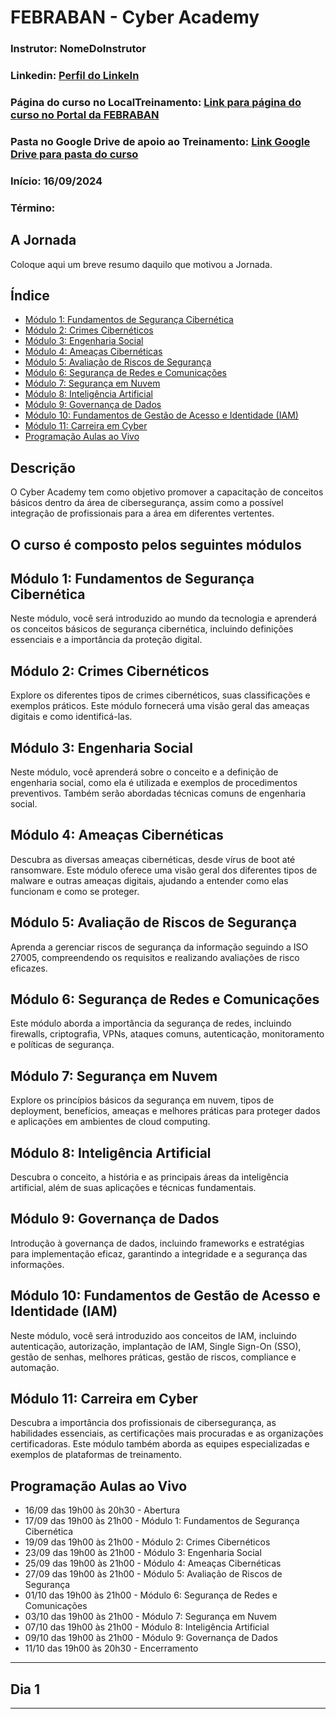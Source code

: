 # FEBRABAN - Cyber Academy

### **Instrutor**: NomeDoInstrutor
### **Linkedin**: [Perfil do LinkeIn](ColeAquiLinkPaginaPerfilLinkedinInstrutor)
### **Página do curso no LocalTreinamento**: [Link para página do curso no Portal da FEBRABAN](https://cyberlabfbb.neolude.com.br/Account/Login?ReturnUrl=%2f%3futm_campaign%3dcyber_academy_-_boas_vindas%26utm_medium%3demail%26utm_source%3dRD%2bStation&utm_campaign=cyber_academy_-_boas_vindas&utm_medium=email&utm_source=RD+Station)
### **Pasta no Google Drive de apoio ao Treinamento**: [Link Google Drive para pasta do curso](https://drive.google.com/drive/folders/1dKGq5uU95rzU6QbUXeRuDgpdtwf_Rgwq?usp=drive_link)
### **Início**: 16/09/2024
### **Término**: 

## A Jornada

Coloque aqui um breve resumo daquilo que motivou a Jornada.

## Índice

- [Módulo 1: Fundamentos de Segurança Cibernética](#módulo-1-fundamentos-de-segurança-cibernética)
- [Módulo 2: Crimes Cibernéticos](#módulo-2-crimes-cibernéticos)
- [Módulo 3: Engenharia Social](#módulo-3-engenharia-social)
- [Módulo 4: Ameaças Cibernéticas](#módulo-4-ameaças-cibernéticas)
- [Módulo 5: Avaliação de Riscos de Segurança](#módulo-5-avaliação-de-riscos-de-segurança)
- [Módulo 6: Segurança de Redes e Comunicações](#módulo-6-segurança-de-redes-e-comunicações)
- [Módulo 7: Segurança em Nuvem](#módulo-7-segurança-em-nuvem)
- [Módulo 8: Inteligência Artificial](#módulo-8-inteligência-artificial)
- [Módulo 9: Governança de Dados](#módulo-9-governança-de-dados)
- [Módulo 10: Fundamentos de Gestão de Acesso e Identidade (IAM)](#módulo-10-fundamentos-de-gestão-de-acesso-e-identidade-iam)
- [Módulo 11: Carreira em Cyber](#módulo-11-carreira-em-cyber)
- [Programação Aulas ao Vivo](#programação-aulas-ao-vivo)

## Descrição

O Cyber Academy tem como objetivo promover a capacitação de conceitos básicos dentro da área de cibersegurança, assim como a possível integração de profissionais para a área em diferentes vertentes.

## O curso é composto pelos seguintes módulos

## Módulo 1: Fundamentos de Segurança Cibernética

Neste módulo, você será introduzido ao mundo da tecnologia e aprenderá os conceitos básicos de segurança cibernética, incluindo definições essenciais e a importância da proteção digital.

## Módulo 2: Crimes Cibernéticos

Explore os diferentes tipos de crimes cibernéticos, suas classificações e exemplos práticos. Este módulo fornecerá uma visão geral das ameaças digitais e como identificá-las.

## Módulo 3: Engenharia Social

Neste módulo, você aprenderá sobre o conceito e a definição de engenharia social, como ela é utilizada e exemplos de procedimentos preventivos. Também serão abordadas técnicas comuns de engenharia social.

## Módulo 4: Ameaças Cibernéticas

Descubra as diversas ameaças cibernéticas, desde vírus de boot até ransomware. Este módulo oferece uma visão geral dos diferentes tipos de malware e outras ameaças digitais, ajudando a entender como elas funcionam e como se proteger.

## Módulo 5: Avaliação de Riscos de Segurança

Aprenda a gerenciar riscos de segurança da informação seguindo a ISO 27005, compreendendo os requisitos e realizando avaliações de risco eficazes.

## Módulo 6: Segurança de Redes e Comunicações

Este módulo aborda a importância da segurança de redes, incluindo firewalls, criptografia, VPNs, ataques comuns, autenticação, monitoramento e políticas de segurança.

## Módulo 7: Segurança em Nuvem

Explore os princípios básicos da segurança em nuvem, tipos de deployment, benefícios, ameaças e melhores práticas para proteger dados e aplicações em ambientes de cloud computing.

## Módulo 8: Inteligência Artificial

Descubra o conceito, a história e as principais áreas da inteligência artificial, além de suas aplicações e técnicas fundamentais.

## Módulo 9: Governança de Dados

Introdução à governança de dados, incluindo frameworks e estratégias para implementação eficaz, garantindo a integridade e a segurança das informações.

## Módulo 10: Fundamentos de Gestão de Acesso e Identidade (IAM)

Neste módulo, você será introduzido aos conceitos de IAM, incluindo autenticação, autorização, implantação de IAM, Single Sign-On (SSO), gestão de senhas, melhores práticas, gestão de riscos, compliance e automação.

## Módulo 11: Carreira em Cyber

Descubra a importância dos profissionais de cibersegurança, as habilidades essenciais, as certificações mais procuradas e as organizações certificadoras. Este módulo também aborda as equipes especializadas e exemplos de plataformas de treinamento.

## Programação Aulas ao Vivo

- 16/09 das 19h00 às 20h30 - Abertura
- 17/09 das 19h00 às 21h00 - Módulo 1: Fundamentos de Segurança Cibernética
- 19/09 das 19h00 às 21h00 - Módulo 2: Crimes Cibernéticos
- 23/09 das 19h00 às 21h00 - Módulo 3: Engenharia Social
- 25/09 das 19h00 às 21h00 - Módulo 4: Ameaças Cibernéticas
- 27/09 das 19h00 às 21h00 - Módulo 5: Avaliação de Riscos de Segurança
- 01/10 das 19h00 às 21h00 - Módulo 6: Segurança de Redes e Comunicações
- 03/10 das 19h00 às 21h00 - Módulo 7: Segurança em Nuvem
- 07/10 das 19h00 às 21h00 - Módulo 8: Inteligência Artificial
- 09/10 das 19h00 às 21h00 - Módulo 9: Governança de Dados
- 11/10 das 19h00 às 20h30 - Encerramento

---

## Dia 1

---